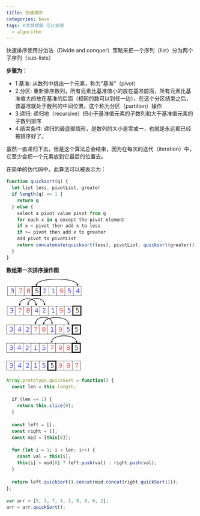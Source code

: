 ```yaml
---
title: 快速排序
categories: base
tags: #文章標籤 可以省略
  - algorithm
---
```


快速排序使用分治法（Divide and conquer）策略来把一个序列（list）分为两个子序列（sub-lists）

**步骤为：**

- 1.基准: 从数列中挑出一个元素，称为"基准"（pivot）
- 2.分区: 重新排序数列，所有元素比基准值小的放在基准前面，所有元素比基准值大的放在基准的后面（相同的数可以到任一边），在这个分区结束之后，该基准就处于数列的中间位置。这个称为分区（partition）操作
- 3.递归: 递归地（recursive）把小于基准值元素的子数列和大于基准值元素的子数列排序
- 4.结束条件: 递归的最底部情形，是数列的大小是零或一，也就是永远都已经被排序好了。

虽然一直递归下去，但是这个算法总会结束，因为在每次的迭代（iteration）中，它至少会把一个元素放到它最后的位置去。

在简单的伪代码中，此算法可以被表示为：

```js
function quicksort(q) {
  let list less, pivotList, greater
  if length(q) <= 1 {
    return q
  } else {
    select a pivot value pivot from q
    for each x in q except the pivot element
    if x < pivot then add x to less
    if >= pivot then add x to greater
    add pivot to pivotList
    return concatenate(quicksort(less), pivotList, quicksort(greater))
  }
}
```

**数组第一次排序操作图**

![img](https://github.com/slogeor/images/blob/master/fe/2018/06/03.png?raw=true)

```js
Array.prototype.quickSort = function() {
  const len = this.length;

  if (len <= 1) {
    return this.slice(0);
  }

  const left = [];
  const right = [];
  const mid = [this[0]];

  for (let i = 1; i < len; i++) {
    const val = this[i];
    this[i] < mid[0] ? left.push(val) : right.push(val);
  }

  return left.quickSort().concat(mid.concat(right.quickSort()));
};

var arr = [5, 3, 7, 4, 1, 9, 8, 6, 2];
arr = arr.quickSort();
```


